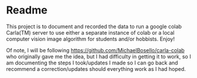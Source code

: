 # Readme

This project is to document and recorded the data to run a google colab Carla(TM) server to use either a separate instance of colab or a local computer vision image algorithm for students and/or hobbists. Enjoy!

Of note, I will be following https://github.com/MichaelBosello/carla-colab who originally gave me the idea, but I had difficulty in getting it to work, so I am documenting the steps I took/updates I made so I can go back and recommend a correction/updates should everything work as I had hoped.
